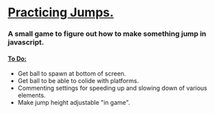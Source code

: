 <h1><ins>Practicing Jumps.</ins></h1>
<h3>A small game to figure out how to make something jump in javascript.</h3>
<h4><ins>To Do:</ins></h4>
<ul>
  <li>Get ball to spawn at bottom of screen.</li>
   <li>Get ball to be able to colide with platforms.</li>
  <li>Commenting settings for speeding up and slowing down of various elements.</li>
  <li>Make jump height adjustable "in game".</li>
</ul>
